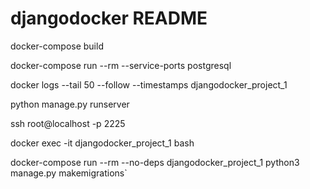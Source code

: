 # djangodocker README

docker-compose build

docker-compose run --rm --service-ports postgresql

docker logs --tail 50 --follow --timestamps djangodocker_project_1

python manage.py runserver

ssh root@localhost -p 2225
 
docker exec -it djangodocker_project_1 bash
 
docker-compose run --rm --no-deps djangodocker_project_1 python3 manage.py makemigrations`
